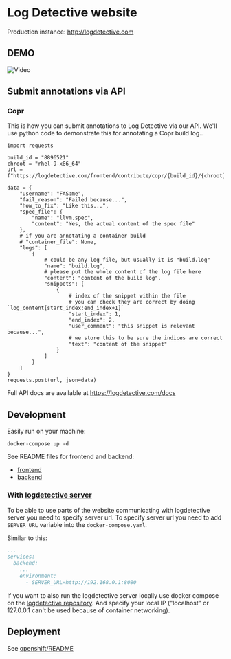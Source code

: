# Log Detective website

Production instance: http://logdetective.com

## DEMO

![Video](./frontend/public/img/log_detective_demo.gif)

## Submit annotations via API

### Copr

This is how you can submit annotations to Log Detective via our API. We'll use
python code to demonstrate this for annotating a Copr build log..
```
import requests

build_id = "8896521"
chroot = "rhel-9-x86_64"
url = f"https://logdetective.com/frontend/contribute/copr/{build_id}/{chroot}"

data = {
    "username": "FAS:me",
    "fail_reason": "Failed because...",
    "how_to_fix": "Like this...",
    "spec_file": {
        "name": "llvm.spec",
        "content": "Yes, the actual content of the spec file"
    },
    # if you are annotating a container build
    # "container_file": None,
    "logs": [
        {
            # could be any log file, but usually it is "build.log"
            "name": "build.log",
            # please put the whole content of the log file here
            "content": "content of the build log",
            "snippets": [
                {
                    # index of the snippet within the file
                    # you can check they are correct by doing `log_content[start_index:end_index+1]`
                    "start_index": 1,
                    "end_index": 2,
                    "user_comment": "this snippet is relevant because...",
                    # we store this to be sure the indices are correct
                    "text": "content of the snippet"
                }
            ]
        }
    ]
}
requests.post(url, json=data)
```

Full API docs are available at https://logdetective.com/docs

## Development

Easily run on your machine:

```
docker-compose up -d
```

See README files for frontend and backend:

- [frontend](frontend/README.md)
- [backend](backend/README.md)

### With [logdetective server](https://github.com/fedora-copr/logdetective)

To be able to use parts of the website communicating with logdetective server you need to specify server url. To specify server url you need to add `SERVER_URL` variable into the `docker-compose.yaml`.

Similar to this:
```yaml
...
services:
  backend:
    ...
    environment:
      - SERVER_URL=http://192.168.0.1:8080
```

If you want to also run the logdetective server locally use docker compose on the [logdetective repository](https://github.com/fedora-copr/logdetective). And specify your local IP ("localhost" or 127.0.0.1 can't be used because of container networking).

## Deployment

See [openshift/README](openshift/README.md)
